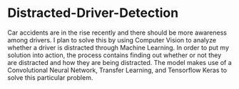 # Distracted-Driver-Detection
Car accidents are in the rise recently and there should be more awareness among drivers. I plan to solve this by using Computer Vision to analyze whether a driver is distracted through Machine Learning. In order to put my solution into action, the process contains finding out whether or not they are distracted and how they are being distracted. The model makes use of a Convolutional Neural Network, Transfer Learning, and Tensorflow Keras to solve this particular problem.
